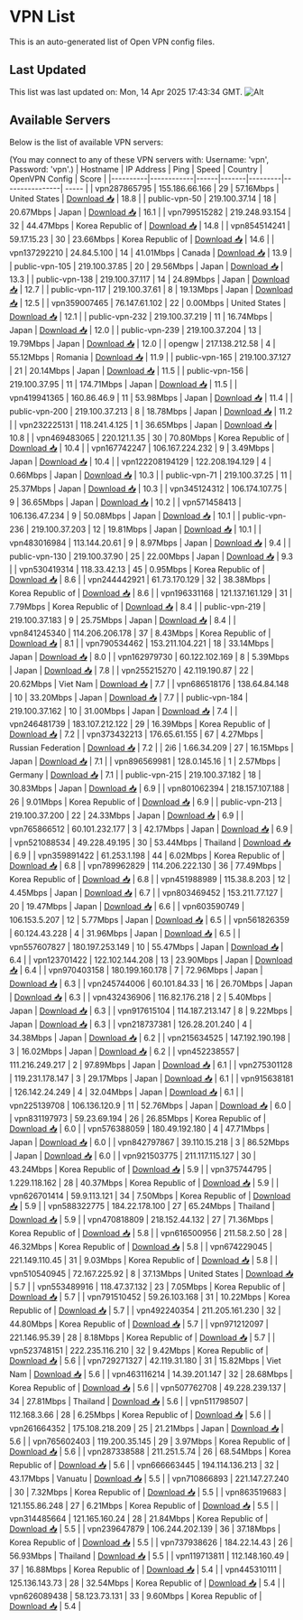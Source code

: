 # VPN List

This is an auto-generated list of Open VPN config files.

## Last Updated

This list was last updated on: Mon, 14 Apr 2025 17:43:34 GMT.
![Alt](https://repobeats.axiom.co/api/embed/186b98318ef1479477931607c1ad7d823f12451f.svg "Repobeats analytics image")

## Available Servers

Below is the list of available VPN servers:

(You may connect to any of these VPN servers with: Username: 'vpn', Password: 'vpn'.)
| Hostname | IP Address | Ping | Speed | Country | OpenVPN Config | Score |
|----------|------------|------|-------|---------|----------------| ----- |
| vpn287865795 | 155.186.66.166 | 29 | 57.16Mbps | United States | [Download 📥](./configs/server_0_US.ovpn) | 18.8 |
| public-vpn-50 | 219.100.37.14 | 18 | 20.67Mbps | Japan | [Download 📥](./configs/server_1_JP.ovpn) | 16.1 |
| vpn799515282 | 219.248.93.154 | 32 | 44.47Mbps | Korea Republic of | [Download 📥](./configs/server_2_KR.ovpn) | 14.8 |
| vpn854514241 | 59.17.15.23 | 30 | 23.66Mbps | Korea Republic of | [Download 📥](./configs/server_3_KR.ovpn) | 14.6 |
| vpn137292210 | 24.84.5.100 | 14 | 41.01Mbps | Canada | [Download 📥](./configs/server_4_CA.ovpn) | 13.9 |
| public-vpn-105 | 219.100.37.85 | 20 | 29.56Mbps | Japan | [Download 📥](./configs/server_5_JP.ovpn) | 13.3 |
| public-vpn-138 | 219.100.37.117 | 14 | 24.89Mbps | Japan | [Download 📥](./configs/server_6_JP.ovpn) | 12.7 |
| public-vpn-117 | 219.100.37.61 | 8 | 19.13Mbps | Japan | [Download 📥](./configs/server_7_JP.ovpn) | 12.5 |
| vpn359007465 | 76.147.61.102 | 22 | 0.00Mbps | United States | [Download 📥](./configs/server_8_US.ovpn) | 12.1 |
| public-vpn-232 | 219.100.37.219 | 11 | 16.74Mbps | Japan | [Download 📥](./configs/server_9_JP.ovpn) | 12.0 |
| public-vpn-239 | 219.100.37.204 | 13 | 19.79Mbps | Japan | [Download 📥](./configs/server_10_JP.ovpn) | 12.0 |
| opengw | 217.138.212.58 | 4 | 55.12Mbps | Romania | [Download 📥](./configs/server_11_RO.ovpn) | 11.9 |
| public-vpn-165 | 219.100.37.127 | 21 | 20.14Mbps | Japan | [Download 📥](./configs/server_12_JP.ovpn) | 11.5 |
| public-vpn-156 | 219.100.37.95 | 11 | 174.71Mbps | Japan | [Download 📥](./configs/server_13_JP.ovpn) | 11.5 |
| vpn419941365 | 160.86.46.9 | 11 | 53.98Mbps | Japan | [Download 📥](./configs/server_14_JP.ovpn) | 11.4 |
| public-vpn-200 | 219.100.37.213 | 8 | 18.78Mbps | Japan | [Download 📥](./configs/server_15_JP.ovpn) | 11.2 |
| vpn232225131 | 118.241.4.125 | 1 | 36.65Mbps | Japan | [Download 📥](./configs/server_16_JP.ovpn) | 10.8 |
| vpn469483065 | 220.121.1.35 | 30 | 70.80Mbps | Korea Republic of | [Download 📥](./configs/server_17_KR.ovpn) | 10.4 |
| vpn167742247 | 106.167.224.232 | 9 | 3.49Mbps | Japan | [Download 📥](./configs/server_18_JP.ovpn) | 10.4 |
| vpn122208194129 | 122.208.194.129 | 4 | 0.66Mbps | Japan | [Download 📥](./configs/server_19_JP.ovpn) | 10.3 |
| public-vpn-71 | 219.100.37.25 | 11 | 25.37Mbps | Japan | [Download 📥](./configs/server_20_JP.ovpn) | 10.3 |
| vpn345124312 | 106.174.107.75 | 9 | 36.65Mbps | Japan | [Download 📥](./configs/server_21_JP.ovpn) | 10.2 |
| vpn571458413 | 106.136.47.234 | 9 | 50.08Mbps | Japan | [Download 📥](./configs/server_22_JP.ovpn) | 10.1 |
| public-vpn-236 | 219.100.37.203 | 12 | 19.81Mbps | Japan | [Download 📥](./configs/server_23_JP.ovpn) | 10.1 |
| vpn483016984 | 113.144.20.61 | 9 | 8.97Mbps | Japan | [Download 📥](./configs/server_24_JP.ovpn) | 9.4 |
| public-vpn-130 | 219.100.37.90 | 25 | 22.00Mbps | Japan | [Download 📥](./configs/server_25_JP.ovpn) | 9.3 |
| vpn530419314 | 118.33.42.13 | 45 | 0.95Mbps | Korea Republic of | [Download 📥](./configs/server_26_KR.ovpn) | 8.6 |
| vpn244442921 | 61.73.170.129 | 32 | 38.38Mbps | Korea Republic of | [Download 📥](./configs/server_27_KR.ovpn) | 8.6 |
| vpn196331168 | 121.137.161.129 | 31 | 7.79Mbps | Korea Republic of | [Download 📥](./configs/server_28_KR.ovpn) | 8.4 |
| public-vpn-219 | 219.100.37.183 | 9 | 25.75Mbps | Japan | [Download 📥](./configs/server_29_JP.ovpn) | 8.4 |
| vpn841245340 | 114.206.206.178 | 37 | 8.43Mbps | Korea Republic of | [Download 📥](./configs/server_30_KR.ovpn) | 8.1 |
| vpn790534462 | 153.211.104.221 | 18 | 33.14Mbps | Japan | [Download 📥](./configs/server_31_JP.ovpn) | 8.0 |
| vpn162979730 | 60.122.102.169 | 8 | 5.39Mbps | Japan | [Download 📥](./configs/server_32_JP.ovpn) | 7.8 |
| vpn255215270 | 42.119.190.87 | 22 | 20.62Mbps | Viet Nam | [Download 📥](./configs/server_33_VN.ovpn) | 7.7 |
| vpn686518176 | 138.64.84.148 | 10 | 33.20Mbps | Japan | [Download 📥](./configs/server_34_JP.ovpn) | 7.7 |
| public-vpn-184 | 219.100.37.162 | 10 | 31.00Mbps | Japan | [Download 📥](./configs/server_35_JP.ovpn) | 7.4 |
| vpn246481739 | 183.107.212.122 | 29 | 16.39Mbps | Korea Republic of | [Download 📥](./configs/server_36_KR.ovpn) | 7.2 |
| vpn373432213 | 176.65.61.155 | 67 | 4.27Mbps | Russian Federation | [Download 📥](./configs/server_37_RU.ovpn) | 7.2 |
| 2i6 | 1.66.34.209 | 27 | 16.15Mbps | Japan | [Download 📥](./configs/server_38_JP.ovpn) | 7.1 |
| vpn896569981 | 128.0.145.16 | 1 | 2.57Mbps | Germany | [Download 📥](./configs/server_39_DE.ovpn) | 7.1 |
| public-vpn-215 | 219.100.37.182 | 18 | 30.83Mbps | Japan | [Download 📥](./configs/server_40_JP.ovpn) | 6.9 |
| vpn801062394 | 218.157.107.188 | 26 | 9.01Mbps | Korea Republic of | [Download 📥](./configs/server_41_KR.ovpn) | 6.9 |
| public-vpn-213 | 219.100.37.200 | 22 | 24.33Mbps | Japan | [Download 📥](./configs/server_42_JP.ovpn) | 6.9 |
| vpn765866512 | 60.101.232.177 | 3 | 42.17Mbps | Japan | [Download 📥](./configs/server_43_JP.ovpn) | 6.9 |
| vpn521088534 | 49.228.49.195 | 30 | 53.44Mbps | Thailand | [Download 📥](./configs/server_44_TH.ovpn) | 6.9 |
| vpn359891422 | 61.253.1.198 | 44 | 6.02Mbps | Korea Republic of | [Download 📥](./configs/server_45_KR.ovpn) | 6.8 |
| vpn789962829 | 114.206.222.130 | 36 | 77.49Mbps | Korea Republic of | [Download 📥](./configs/server_46_KR.ovpn) | 6.8 |
| vpn451988989 | 115.38.8.203 | 12 | 4.45Mbps | Japan | [Download 📥](./configs/server_47_JP.ovpn) | 6.7 |
| vpn803469452 | 153.211.77.127 | 20 | 19.47Mbps | Japan | [Download 📥](./configs/server_48_JP.ovpn) | 6.6 |
| vpn603590749 | 106.153.5.207 | 12 | 5.77Mbps | Japan | [Download 📥](./configs/server_49_JP.ovpn) | 6.5 |
| vpn561826359 | 60.124.43.228 | 4 | 31.96Mbps | Japan | [Download 📥](./configs/server_50_JP.ovpn) | 6.5 |
| vpn557607827 | 180.197.253.149 | 10 | 55.47Mbps | Japan | [Download 📥](./configs/server_51_JP.ovpn) | 6.4 |
| vpn123701422 | 122.102.144.208 | 13 | 23.90Mbps | Japan | [Download 📥](./configs/server_52_JP.ovpn) | 6.4 |
| vpn970403158 | 180.199.160.178 | 7 | 72.96Mbps | Japan | [Download 📥](./configs/server_53_JP.ovpn) | 6.3 |
| vpn245744006 | 60.101.84.33 | 16 | 26.70Mbps | Japan | [Download 📥](./configs/server_54_JP.ovpn) | 6.3 |
| vpn432436906 | 116.82.176.218 | 2 | 5.40Mbps | Japan | [Download 📥](./configs/server_55_JP.ovpn) | 6.3 |
| vpn917615104 | 114.187.213.147 | 8 | 9.22Mbps | Japan | [Download 📥](./configs/server_56_JP.ovpn) | 6.3 |
| vpn218737381 | 126.28.201.240 | 4 | 34.38Mbps | Japan | [Download 📥](./configs/server_57_JP.ovpn) | 6.2 |
| vpn215634525 | 147.192.190.198 | 3 | 16.02Mbps | Japan | [Download 📥](./configs/server_58_JP.ovpn) | 6.2 |
| vpn452238557 | 111.216.249.217 | 2 | 97.89Mbps | Japan | [Download 📥](./configs/server_59_JP.ovpn) | 6.1 |
| vpn275301128 | 119.231.178.147 | 3 | 29.17Mbps | Japan | [Download 📥](./configs/server_60_JP.ovpn) | 6.1 |
| vpn915638181 | 126.142.24.249 | 4 | 32.04Mbps | Japan | [Download 📥](./configs/server_61_JP.ovpn) | 6.1 |
| vpn225139708 | 106.136.120.9 | 11 | 52.76Mbps | Japan | [Download 📥](./configs/server_62_JP.ovpn) | 6.0 |
| vpn831197973 | 59.23.69.194 | 26 | 26.85Mbps | Korea Republic of | [Download 📥](./configs/server_63_KR.ovpn) | 6.0 |
| vpn576388059 | 180.49.192.180 | 4 | 47.71Mbps | Japan | [Download 📥](./configs/server_64_JP.ovpn) | 6.0 |
| vpn842797867 | 39.110.15.218 | 3 | 86.52Mbps | Japan | [Download 📥](./configs/server_65_JP.ovpn) | 6.0 |
| vpn921503775 | 211.117.115.127 | 30 | 43.24Mbps | Korea Republic of | [Download 📥](./configs/server_66_KR.ovpn) | 5.9 |
| vpn375744795 | 1.229.118.162 | 28 | 40.37Mbps | Korea Republic of | [Download 📥](./configs/server_67_KR.ovpn) | 5.9 |
| vpn626701414 | 59.9.113.121 | 34 | 7.50Mbps | Korea Republic of | [Download 📥](./configs/server_68_KR.ovpn) | 5.9 |
| vpn588322775 | 184.22.178.100 | 27 | 65.24Mbps | Thailand | [Download 📥](./configs/server_69_TH.ovpn) | 5.9 |
| vpn470818809 | 218.152.44.132 | 27 | 71.36Mbps | Korea Republic of | [Download 📥](./configs/server_70_KR.ovpn) | 5.8 |
| vpn616500956 | 211.58.2.50 | 28 | 46.32Mbps | Korea Republic of | [Download 📥](./configs/server_71_KR.ovpn) | 5.8 |
| vpn674229045 | 221.149.110.45 | 31 | 9.03Mbps | Korea Republic of | [Download 📥](./configs/server_72_KR.ovpn) | 5.8 |
| vpn510540945 | 72.167.225.92 | 8 | 37.13Mbps | United States | [Download 📥](./configs/server_73_US.ovpn) | 5.7 |
| vpn553489916 | 118.47.37.132 | 23 | 7.05Mbps | Korea Republic of | [Download 📥](./configs/server_74_KR.ovpn) | 5.7 |
| vpn791510452 | 59.26.103.168 | 31 | 10.22Mbps | Korea Republic of | [Download 📥](./configs/server_75_KR.ovpn) | 5.7 |
| vpn492240354 | 211.205.161.230 | 32 | 44.80Mbps | Korea Republic of | [Download 📥](./configs/server_76_KR.ovpn) | 5.7 |
| vpn971212097 | 221.146.95.39 | 28 | 8.18Mbps | Korea Republic of | [Download 📥](./configs/server_77_KR.ovpn) | 5.7 |
| vpn523748151 | 222.235.116.210 | 32 | 9.42Mbps | Korea Republic of | [Download 📥](./configs/server_78_KR.ovpn) | 5.6 |
| vpn729271327 | 42.119.31.180 | 31 | 15.82Mbps | Viet Nam | [Download 📥](./configs/server_79_VN.ovpn) | 5.6 |
| vpn463116214 | 14.39.201.147 | 32 | 28.68Mbps | Korea Republic of | [Download 📥](./configs/server_80_KR.ovpn) | 5.6 |
| vpn507762708 | 49.228.239.137 | 34 | 27.81Mbps | Thailand | [Download 📥](./configs/server_81_TH.ovpn) | 5.6 |
| vpn511798507 | 112.168.3.66 | 28 | 6.25Mbps | Korea Republic of | [Download 📥](./configs/server_82_KR.ovpn) | 5.6 |
| vpn261664352 | 175.108.218.209 | 25 | 21.21Mbps | Japan | [Download 📥](./configs/server_83_JP.ovpn) | 5.6 |
| vpn765602403 | 119.200.35.145 | 29 | 3.97Mbps | Korea Republic of | [Download 📥](./configs/server_84_KR.ovpn) | 5.6 |
| vpn287338588 | 211.251.5.74 | 26 | 68.54Mbps | Korea Republic of | [Download 📥](./configs/server_85_KR.ovpn) | 5.6 |
| vpn666663445 | 194.114.136.213 | 32 | 43.17Mbps | Vanuatu | [Download 📥](./configs/server_86_VU.ovpn) | 5.5 |
| vpn710866893 | 221.147.27.240 | 30 | 7.32Mbps | Korea Republic of | [Download 📥](./configs/server_87_KR.ovpn) | 5.5 |
| vpn863519683 | 121.155.86.248 | 27 | 6.21Mbps | Korea Republic of | [Download 📥](./configs/server_88_KR.ovpn) | 5.5 |
| vpn314485664 | 121.165.160.24 | 28 | 21.84Mbps | Korea Republic of | [Download 📥](./configs/server_89_KR.ovpn) | 5.5 |
| vpn239647879 | 106.244.202.139 | 36 | 37.18Mbps | Korea Republic of | [Download 📥](./configs/server_90_KR.ovpn) | 5.5 |
| vpn737938626 | 184.22.14.43 | 26 | 56.93Mbps | Thailand | [Download 📥](./configs/server_91_TH.ovpn) | 5.5 |
| vpn119713811 | 112.148.160.49 | 37 | 16.88Mbps | Korea Republic of | [Download 📥](./configs/server_92_KR.ovpn) | 5.4 |
| vpn445310111 | 125.136.143.73 | 28 | 32.54Mbps | Korea Republic of | [Download 📥](./configs/server_93_KR.ovpn) | 5.4 |
| vpn626089438 | 58.123.73.131 | 33 | 9.60Mbps | Korea Republic of | [Download 📥](./configs/server_94_KR.ovpn) | 5.4 |
